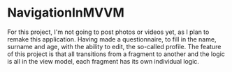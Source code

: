 # NavigationInMVVM

For this project, I'm not going to post photos or videos yet, as I plan to remake this application. Having made a questionnaire, to fill in the name, surname and age, with the ability to edit, the so-called profile.
The feature of this project is that all transitions from a fragment to another and the logic is all in the view model, each fragment has its own individual logic.
